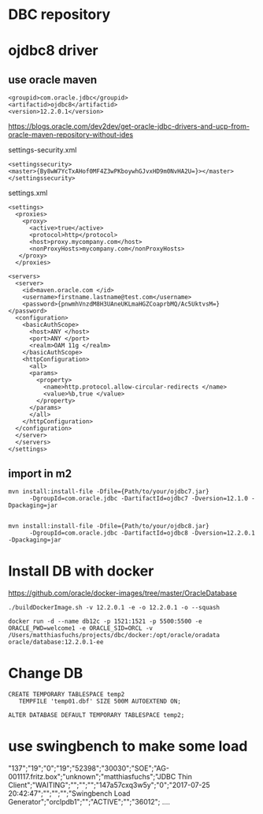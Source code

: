 # DBC repository

# ojdbc8 driver
## use oracle maven
```
<groupid>com.oracle.jdbc</groupid>
<artifactid>ojdbc8</artifactid>
<version>12.2.0.1</version>
```
https://blogs.oracle.com/dev2dev/get-oracle-jdbc-drivers-and-ucp-from-oracle-maven-repository-without-ides

settings-security.xml
```
<settingssecurity>
<master>{By8wW7YcTxAHof0MF4Z3wPKboywhGJvxHD9m0NvHA2U=}></master>
</settingssecurity>
```

settings.xml
```
<settings>
  <proxies>
    <proxy>
      <active>true</active>
      <protocol>http</protocol>
      <host>proxy.mycompany.com</host>
      <nonProxyHosts>mycompany.com</nonProxyHosts>
   </proxy>
  </proxies>

<servers>
  <server>
    <id>maven.oracle.com </id>
    <username>firstname.lastname@test.com</username>
    <password>{pnwmhVnzdM8H3UAneUKLmaHGZCoaprbMQ/Ac5UktvsM=}</password>
  <configuration>
    <basicAuthScope>
      <host>ANY </host>
      <port>ANY </port>
      <realm>OAM 11g </realm>
    </basicAuthScope>
    <httpConfiguration>
      <all>
      <params>
        <property>
          <name>http.protocol.allow-circular-redirects </name>
          <value>%b,true </value>
        </property>
      </params>
      </all>
    </httpConfiguration>
  </configuration>
  </server>
  </servers>
</settings>
```
## import in m2
```
mvn install:install-file -Dfile={Path/to/your/ojdbc7.jar}
      -DgroupId=com.oracle.jdbc -DartifactId=ojdbc7 -Dversion=12.1.0 -Dpackaging=jar


mvn install:install-file -Dfile={Path/to/your/ojdbc8.jar}
      -DgroupId=com.oracle.jdbc -DartifactId=ojdbc8 -Dversion=12.2.0.1 -Dpackaging=jar

```

# Install DB with docker

https://github.com/oracle/docker-images/tree/master/OracleDatabase

```
./buildDockerImage.sh -v 12.2.0.1 -e -o 12.2.0.1 -o --squash

docker run -d --name db12c -p 1521:1521 -p 5500:5500 -e ORACLE_PWD=welcome1 -e ORACLE_SID=ORCL -v /Users/matthiasfuchs/projects/dbc/docker:/opt/oracle/oradata oracle/database:12.2.0.1-ee

```

# Change DB

```
CREATE TEMPORARY TABLESPACE temp2
   TEMPFILE 'temp01.dbf' SIZE 500M AUTOEXTEND ON;

ALTER DATABASE DEFAULT TEMPORARY TABLESPACE temp2;
```

# use swingbench to make some load

"137";"19";"0";"19";"52398";"30030";"SOE";"AG-001117.fritz.box";"unknown";"matthiasfuchs";"JDBC Thin Client";"WAITING";"";"";"";"147a57cxq3w5y";"0";"2017-07-25 20:42:47";"";"";"";"Swingbench Load Generator";"orclpdb1";"";"ACTIVE";"";"36012";
....
